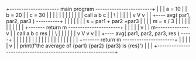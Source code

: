 

+--------------------- main  program ------------------------+
|                                                            |
|   a = 10                                                   |
|   b = 20                                                   |
|   c = 30                                                   |
|                                                            |
|                                                            |
|                                                            |
|                                                            |
|                                                            |
|      call        a     b      c                            |
|           \      |     |      |                            |
|                  v     V      v                            |
|      +---- avg( par1, par2, par3 ) ----------+             |
|      |                                       |             |
|      |     s = par1 + par2 +par3             |             |
|      |     m = s / 3                         |             |
|      |                                       |             |
|      |                                       |             |
|      +------- return m ----------------------+             |
|                      |                                     |
|                      v                                     |
|                      m--------------v                      |
|      call        a     b      c    res                     |
|           \      |     |      |     |                      |
|                  v     V      v     v                      |
|      +---- avg( par1, par2, par3, res ) -----+             |
|      |                                       |             |
|      |                                       |
|      |                                       |             |
|      |                                       |             |
|      |                                       |             |
|      +------- return m ----------------------+             |
|                      |                                     |
|                      v                                     |
| print(f'the average of {par1} {par2} {par3} is {res}')     |
|                                                            |
+------------------------------------------------------------+
